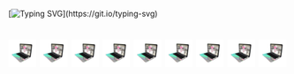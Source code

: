 [![Typing SVG](https://readme-typing-svg.demolab.com?font=Fira+Code&pause=1000&color=4AF626&random=false&width=435&lines=%3E+........................................................)](https://git.io/typing-svg)
<h1 align="center">
    <img alt="dex" src="https://raw.githubusercontent.com/ernest-zulpukarov/ernest-zulpukarov/master/laptop.gif" width="50px">
    <img alt="dex" src="https://raw.githubusercontent.com/ernest-zulpukarov/ernest-zulpukarov/master/laptop.gif" width="50px">
    <img alt="dex" src="https://raw.githubusercontent.com/ernest-zulpukarov/ernest-zulpukarov/master/laptop.gif" width="50px">
    <img alt="dex" src="https://raw.githubusercontent.com/ernest-zulpukarov/ernest-zulpukarov/master/laptop.gif" width="50px">
    <img alt="dex" src="https://raw.githubusercontent.com/ernest-zulpukarov/ernest-zulpukarov/master/laptop.gif" width="50px">
    <img alt="dex" src="https://raw.githubusercontent.com/ernest-zulpukarov/ernest-zulpukarov/master/laptop.gif" width="50px">
    <img alt="dex" src="https://raw.githubusercontent.com/ernest-zulpukarov/ernest-zulpukarov/master/laptop.gif" width="50px">
    <img alt="dex" src="https://raw.githubusercontent.com/ernest-zulpukarov/ernest-zulpukarov/master/laptop.gif" width="50px">
    <img alt="dex" src="https://raw.githubusercontent.com/ernest-zulpukarov/ernest-zulpukarov/master/laptop.gif" width="50px">
</h1>
